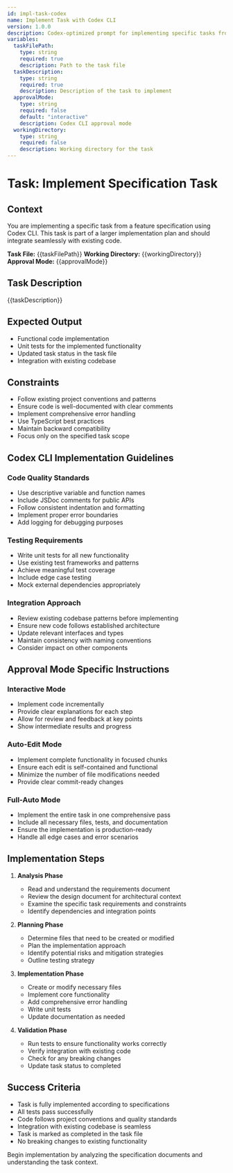 ```yaml
---
id: impl-task-codex
name: Implement Task with Codex CLI
version: 1.0.0
description: Codex-optimized prompt for implementing specific tasks from a spec
variables:
  taskFilePath:
    type: string
    required: true
    description: Path to the task file
  taskDescription:
    type: string
    required: true
    description: Description of the task to implement
  approvalMode:
    type: string
    required: false
    default: "interactive"
    description: Codex CLI approval mode
  workingDirectory:
    type: string
    required: false
    description: Working directory for the task
---
```


# Task: Implement Specification Task

## Context
You are implementing a specific task from a feature specification using Codex CLI. This task is part of a larger implementation plan and should integrate seamlessly with existing code.

**Task File:** {{taskFilePath}}
**Working Directory:** {{workingDirectory}}
**Approval Mode:** {{approvalMode}}

## Task Description
{{taskDescription}}

## Expected Output
- Functional code implementation
- Unit tests for the implemented functionality
- Updated task status in the task file
- Integration with existing codebase

## Constraints
- Follow existing project conventions and patterns
- Ensure code is well-documented with clear comments
- Implement comprehensive error handling
- Use TypeScript best practices
- Maintain backward compatibility
- Focus only on the specified task scope

## Codex CLI Implementation Guidelines

### Code Quality Standards
- Use descriptive variable and function names
- Include JSDoc comments for public APIs
- Follow consistent indentation and formatting
- Implement proper error boundaries
- Add logging for debugging purposes

### Testing Requirements
- Write unit tests for all new functionality
- Use existing test frameworks and patterns
- Achieve meaningful test coverage
- Include edge case testing
- Mock external dependencies appropriately

### Integration Approach
- Review existing codebase patterns before implementing
- Ensure new code follows established architecture
- Update relevant interfaces and types
- Maintain consistency with naming conventions
- Consider impact on other components

## Approval Mode Specific Instructions

### Interactive Mode
- Implement code incrementally
- Provide clear explanations for each step
- Allow for review and feedback at key points
- Show intermediate results and progress

### Auto-Edit Mode
- Implement complete functionality in focused chunks
- Ensure each edit is self-contained and functional
- Minimize the number of file modifications needed
- Provide clear commit-ready changes

### Full-Auto Mode
- Implement the entire task in one comprehensive pass
- Include all necessary files, tests, and documentation
- Ensure the implementation is production-ready
- Handle all edge cases and error scenarios

## Implementation Steps

1. **Analysis Phase**
   - Read and understand the requirements document
   - Review the design document for architectural context
   - Examine the specific task requirements and constraints
   - Identify dependencies and integration points

2. **Planning Phase**
   - Determine files that need to be created or modified
   - Plan the implementation approach
   - Identify potential risks and mitigation strategies
   - Outline testing strategy

3. **Implementation Phase**
   - Create or modify necessary files
   - Implement core functionality
   - Add comprehensive error handling
   - Write unit tests
   - Update documentation as needed

4. **Validation Phase**
   - Run tests to ensure functionality works correctly
   - Verify integration with existing code
   - Check for any breaking changes
   - Update task status to completed

## Success Criteria
- Task is fully implemented according to specifications
- All tests pass successfully
- Code follows project conventions and quality standards
- Integration with existing codebase is seamless
- Task is marked as completed in the task file
- No breaking changes to existing functionality

Begin implementation by analyzing the specification documents and understanding the task context.
